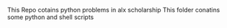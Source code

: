 This Repo cotains python problems in alx scholarship
 This folder conatins some python and shell scripts
